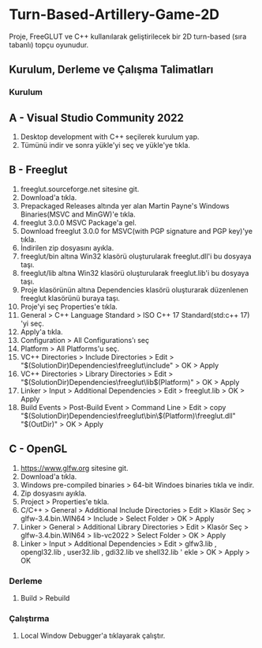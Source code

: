 # Turn-Based-Artillery-Game-2D
Proje, FreeGLUT ve C++ kullanılarak geliştirilecek bir 2D turn-based (sıra tabanlı) topçu oyunudur.


## Kurulum, Derleme ve Çalışma Talimatları

### Kurulum

A - Visual Studio Community 2022
--------------------------------

1) Desktop development with C++ seçilerek kurulum yap.
2) Tümünü indir ve sonra yükle'yi seç ve yükle'ye tıkla.

B - Freeglut
--------------------------------

1) freeglut.sourceforge.net sitesine git.
2) Download'a tıkla.
3) Prepackaged Releases altında yer alan Martin Payne's Windows Binaries(MSVC and MinGW)'e tıkla.
4) freeglut 3.0.0 MSVC Package'a gel.
5) Download freeglut 3.0.0 for MSVC(with PGP signature and PGP key)'ye tıkla.
6) İndirilen zip dosyasını ayıkla.
7) freeglut/bin altına Win32 klasörü oluşturularak freeglut.dll'i bu dosyaya taşı.
8) freeglut/lib altına Win32 klasörü oluşturularak freeglut.lib'i bu dosyaya taşı.
9) Proje klasörünün altına Dependencies klasörü oluşturarak düzenlenen freeglut klasörünü buraya taşı.
10) Proje'yi seç Properties'e tıkla.
11) General > C++ Language Standard > ISO C++ 17 Standard(std:c++ 17) 'yi seç.
12) Apply'a tıkla.
13) Configuration > All Configurations'ı seç
14) Platform > All Platforms'u seç.
15) VC++ Directories > Include Directories > Edit > "$(SolutionDir)Dependencies\freeglut\include" > OK > Apply
16) VC++ Directories > Library Directories > Edit > "$(SolutionDir)Dependencies\freeglut\lib\$(Platform)" > OK > Apply
17) Linker > Input > Additional Dependencies > Edit > freeglut.lib > OK > Apply 
18) Build Events > Post-Build Event > Command Line > Edit > copy "$(SolutionDir)Dependencies\freeglut\bin\$(Platform)\freeglut.dll" "$(OutDir)" > OK > Apply

C - OpenGL
--------------------------------

1) https://www.glfw.org sitesine git.
2) Download'a tıkla.
3) Windows pre-compiled binaries > 64-bit Windoes binaries tıkla ve indir.
4) Zip dosyasını ayıkla.
5) Project > Properties'e tıkla.
6) C/C++ > General > Additional Include Directories > Edit > Klasör Seç > glfw-3.4.bin.WIN64 > Include > Select Folder > OK > Apply
7) Linker > General > Additional Library Directories > Edit > Klasör Seç > glfw-3.4.bin.WIN64 > lib-vc2022 > Select Folder > OK > Apply
8) Linker > Input > Additional Dependencies > Edit > glfw3.lib , opengl32.lib ,  user32.lib , gdi32.lib ve shell32.lib ' ekle > OK > Apply > OK  

### Derleme

1) Build > Rebuild

### Çalıştırma 

1) Local Window Debugger'a tıklayarak çalıştır.



